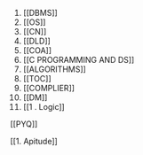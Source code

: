 1. [[DBMS]]
2. [[OS]]
3. [[CN]]
4. [[DLD]]
5. [[COA]]
6. [[C PROGRAMMING AND DS]]
7. [[ALGORITHMS]]
8. [[TOC]]
9. [[COMPLIER]]
10. [[DM]]
11. [[1 . Logic]]

[[PYQ]]

[[1. Apitude]]
